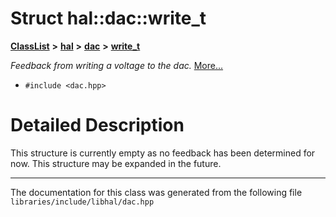 

# Struct hal::dac::write\_t



[**ClassList**](annotated.md) **>** [**hal**](namespacehal.md) **>** [**dac**](classhal_1_1dac.md) **>** [**write\_t**](structhal_1_1dac_1_1write__t.md)



_Feedback from writing a voltage to the dac._ [More...](#detailed-description)

* `#include <dac.hpp>`

































































# Detailed Description


This structure is currently empty as no feedback has been determined for now. This structure may be expanded in the future. 


    

------------------------------
The documentation for this class was generated from the following file `libraries/include/libhal/dac.hpp`

